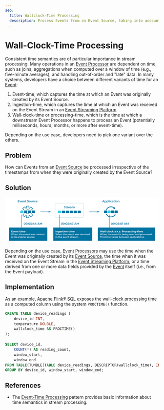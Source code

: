 ```yaml
---
seo:
  title: Wallclock-Time Processing
  description: Process Events from an Event Source, taking into account different ways of handling timestamps, wall-clock time, and processing time.
---
```


# Wall-Clock-Time Processing
Consistent time semantics are of particular importance in stream processing. Many operations in an [Event Processor](../event-processing/event-processor.md) are dependent on time, such as joins, aggregations when computed over a window of time (e.g., five-minute averages), and handling out-of-order and "late" data. In many systems, developers have a choice between different variants of time for an [Event](../event/event.md):

1. Event-time, which captures the time at which an Event was originally created by its Event Source.
2. Ingestion-time, which captures the time at which an Event was received on the Event Stream in an [Event Streaming Platform](../event-stream/event-streaming-platform.md).
3. Wall-clock-time or processing-time, which is the time at which a downstream Event Processor happens to process an Event (potentially milliseconds, hours, months, or more after event-time). 

Depending on the use case, developers need to pick one variant over the others.

## Problem
How can Events from an [Event Source](../event-source/event-source.md) be processed irrespective of the timestamps from when they were originally created by the Event Source?

## Solution
![wallclock-time](../img/wallclock-time.svg)

Depending on the use case, [Event Processors](../event-processing/event-processor.md) may use the time when the Event was originally created by its [Event Source](../event-source/event-source.md), the time when it was received on the Event Stream in the [Event Streaming Platform](../event-stream/event-streaming-platform.md), or a time derived from one or more data fields provided by the [Event](../event/event.md) itself (i.e., from the Event payload).

## Implementation

As an example, [Apache Flink® SQL](https://nightlies.apache.org/flink/flink-docs-stable/docs/dev/table/sql/gettingstarted/) exposes the wall-clock processing time as a computed column using the system `PROCTIME()` function.

```sql
CREATE TABLE device_readings (
    device_id INT,
    temperature DOUBLE,
    wallclock_time AS PROCTIME()
);

SELECT device_id,
    COUNT(*) AS reading_count,
    window_start,
    window_end
FROM TABLE(TUMBLE(TABLE device_readings, DESCRIPTOR(wallclock_time), INTERVAL '5' MINUTES))
GROUP BY device_id, window_start, window_end;
```

## References
* The [Event-Time Processing](../stream-processing/event-time-processing.md) pattern provides basic information about time semantics in stream processing.
